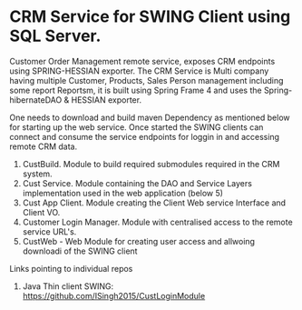 # CRM Service for SWING Client using SQL Server.

Customer Order Management remote service, exposes CRM endpoints using SPRING-HESSIAN exporter.
The CRM Service is Multi company having multiple Customer, Products, Sales Person management including some report Reportsm, it is built using Spring Frame 4 and uses the Spring-hibernateDAO & HESSIAN exporter. 

One needs to download and build maven Dependency as mentioned below for starting up the web service. Once  started the SWING clients can connect and consume the service endpoints for loggin in and accessing remote CRM data.

1. CustBuild. Module to build required submodules required in the CRM system.
2. Cust Service. Module containing the DAO and Service Layers implementation used in the web application (below 5)
3. Cust App Client.  Module creating the Client Web service Interface and Client VO.
4. Customer Login Manager. Module with centralised access to the remote service URL's.
5. CustWeb - Web Module for creating user access and allwoing downloadi of the SWING client

Links pointing to individual repos 
1. Java Thin client SWING: https://github.com/ISingh2015/CustLoginModule

